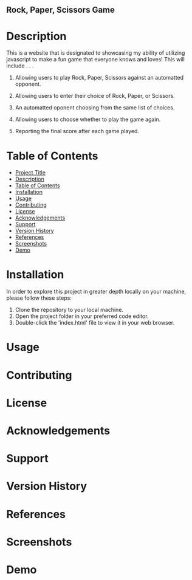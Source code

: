 ## Rock, Paper, Scissors Game

# Description
This is a website that is designated to showcasing my ability of utilizing javascript to make a fun game that everyone knows and loves!
This will include . . .

1. Allowing users to play Rock, Paper, Scissors against an automatted opponent.

2. Allowing users to enter their choice of Rock, Paper, or Scissors.

3. An automatted oponent choosing from the same list of choices.

4. Allowing users to choose whether to play the game again.

5. Reporting the final score after each game played.

# Table of Contents

* [Project Title](#project-title)
* [Description](#description)
* [Table of Contents](#table-of-contents)
* [Installation](#installation)
* [Usage](#usage)
* [Contributing](#contributing)
* [License](#license)
* [Acknowledgements](#acknowledgements)
* [Support](#support)
* [Version History](#version-history)
*  [References](#references)
*  [Screenshots](#screenshots)
*  [Demo](#demo)

# Installation
In order to explore this project in greater depth locally on your machine, please follow these steps:

1. Clone the repository to your local machine.
2. Open the project folder in your preferred code editor.
3. Double-click the 'index.html' file to view it in your web browser.

# Usage 


# Contributing

# License

# Acknowledgements

# Support

# Version History

# References

# Screenshots

# Demo
